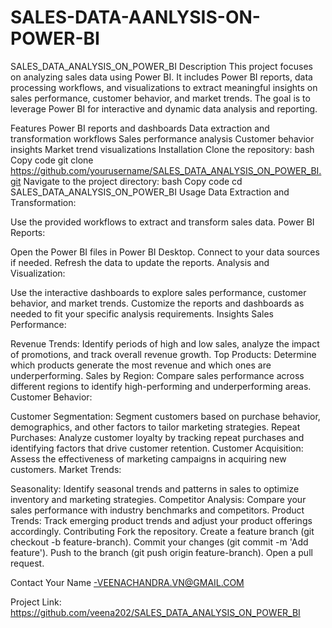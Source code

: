 # SALES-DATA-AANLYSIS-ON-POWER-BI
SALES_DATA_ANALYSIS_ON_POWER_BI
Description
This project focuses on analyzing sales data using Power BI. It includes Power BI reports, data processing workflows, and visualizations to extract meaningful insights on sales performance, customer behavior, and market trends. The goal is to leverage Power BI for interactive and dynamic data analysis and reporting.

Features
Power BI reports and dashboards
Data extraction and transformation workflows
Sales performance analysis
Customer behavior insights
Market trend visualizations
Installation
Clone the repository:
bash
Copy code
git clone https://github.com/yourusername/SALES_DATA_ANALYSIS_ON_POWER_BI.git
Navigate to the project directory:
bash
Copy code
cd SALES_DATA_ANALYSIS_ON_POWER_BI
Usage
Data Extraction and Transformation:

Use the provided workflows to extract and transform sales data.
Power BI Reports:

Open the Power BI files in Power BI Desktop.
Connect to your data sources if needed.
Refresh the data to update the reports.
Analysis and Visualization:

Use the interactive dashboards to explore sales performance, customer behavior, and market trends.
Customize the reports and dashboards as needed to fit your specific analysis requirements.
Insights
Sales Performance:

Revenue Trends: Identify periods of high and low sales, analyze the impact of promotions, and track overall revenue growth.
Top Products: Determine which products generate the most revenue and which ones are underperforming.
Sales by Region: Compare sales performance across different regions to identify high-performing and underperforming areas.
Customer Behavior:

Customer Segmentation: Segment customers based on purchase behavior, demographics, and other factors to tailor marketing strategies.
Repeat Purchases: Analyze customer loyalty by tracking repeat purchases and identifying factors that drive customer retention.
Customer Acquisition: Assess the effectiveness of marketing campaigns in acquiring new customers.
Market Trends:

Seasonality: Identify seasonal trends and patterns in sales to optimize inventory and marketing strategies.
Competitor Analysis: Compare your sales performance with industry benchmarks and competitors.
Product Trends: Track emerging product trends and adjust your product offerings accordingly.
Contributing
Fork the repository.
Create a feature branch (git checkout -b feature-branch).
Commit your changes (git commit -m 'Add feature').
Push to the branch (git push origin feature-branch).
Open a pull request.


Contact
Your Name -VEENACHANDRA.VN@GMAIL.COM

Project Link: https://github.com/veena202/SALES_DATA_ANALYSIS_ON_POWER_BI
